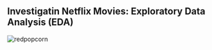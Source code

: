 ## Investigatin Netflix Movies: Exploratory Data Analysis (EDA)
![redpopcorn](https://github.com/ygkim7/DataCamp/assets/133941160/9bd57f9c-02e3-4d80-8891-49760cf3ecc5)
